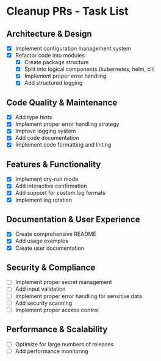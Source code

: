 # Cleanup PRs - Task List

## Architecture & Design

- [x] Implement configuration management system
- [x] Refactor code into modules
  - [x] Create package structure
  - [x] Split into logical components (kubernetes, helm, cli)
  - [x] Implement proper error handling
  - [x] Add structured logging

## Code Quality & Maintenance

- [x] Add type hints
- [x] Implement proper error handling strategy
- [x] Improve logging system
- [x] Add code documentation
- [x] Implement code formatting and linting

## Features & Functionality

- [x] Implement dry-run mode
- [x] Add interactive confirmation
- [x] Add support for custom log formats
- [x] Implement log rotation

## Documentation & User Experience

- [x] Create comprehensive README
- [x] Add usage examples
- [x] Create user documentation

## Security & Compliance

- [ ] Implement proper secret management
- [ ] Add input validation
- [ ] Implement proper error handling for sensitive data
- [ ] Add security scanning
- [ ] Implement proper access control

## Performance & Scalability

- [ ] Optimize for large numbers of releases
- [ ] Add performance monitoring
